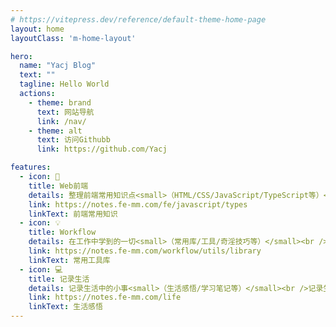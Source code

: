 ```yaml
---
# https://vitepress.dev/reference/default-theme-home-page
layout: home
layoutClass: 'm-home-layout'

hero:
  name: "Yacj Blog"
  text: ""
  tagline: Hello World
  actions:
    - theme: brand
      text: 网站导航
      link: /nav/
    - theme: alt
      text: 访问Githubb
      link: https://github.com/Yacj

features:
  - icon: 📖
    title: Web前端
    details: 整理前端常用知识点<small>（HTML/CSS/JavaScript/TypeScript等）</small><br />
    link: https://notes.fe-mm.com/fe/javascript/types
    linkText: 前端常用知识
  - icon: 💡
    title: Workflow
    details: 在工作中学到的一切<small>（常用库/工具/奇淫技巧等）</small><br />配合 CV 大法来更好的摸鱼
    link: https://notes.fe-mm.com/workflow/utils/library
    linkText: 常用工具库
  - icon: 💻
    title: 记录生活
    details: 记录生活中的小事<small>（生活感悟/学习笔记等）</small><br />记录生活中的一切
    link: https://notes.fe-mm.com/life
    linkText: 生活感悟
---
```


<style>
.home-layout .image-src:hover {
  transform: translate(-50%, -50%) rotate(666turn);
  transition: transform 59s 1s cubic-bezier(0.3, 0, 0.8, 1);
}

.home-layout .details small {
  opacity: 0.8;
}

.home-layout .bottom-small {
  display: block;
  margin-top: 2em;
  text-align: right;
}

:root {
  --vp-home-hero-name-color: transparent;
  --vp-home-hero-name-background: -webkit-linear-gradient(120deg, #bd34fe, #41d1ff);
}
</style>

